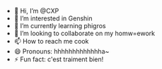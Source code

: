 - 👋 Hi, I’m @CXP
- 👀 I’m interested in Genshin
- 🌱 I’m currently learning phigros
- 💞️ I’m looking to collaborate on my homw=ework
- 📫 How to reach me cook
- 😄 Pronouns: hhhhhhhhhhhhha~
- ⚡ Fun fact: c'est traiment bien! 

<!---
CXP-2024/CXP-2024 is a ✨ special ✨ repository because its `README.md` (this file) appears on your GitHub profile.
You can click the Preview link to take a look at your changes.
--->
